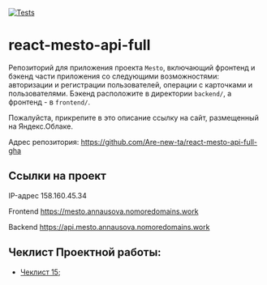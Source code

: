 [![Tests](https://github.com/yandex-praktikum/react-mesto-api-full-gha/actions/workflows/tests.yml/badge.svg)](https://github.com/yandex-praktikum/react-mesto-api-full-gha/actions/workflows/tests.yml)
# react-mesto-api-full
Репозиторий для приложения проекта `Mesto`, включающий фронтенд и бэкенд части приложения со следующими возможностями: авторизации и регистрации пользователей, операции с карточками и пользователями. Бэкенд расположите в директории `backend/`, а фронтенд - в `frontend/`. 
  
Пожалуйста, прикрепите в это описание ссылку на сайт, размещенный на Яндекс.Облаке.

Адрес репозитория: https://github.com/Are-new-ta/react-mesto-api-full-gha

## Ссылки на проект

IP-адрес 158.160.45.34

Frontend https://mesto.annausova.nomoredomains.work

Backend https://api.mesto.annausova.nomoredomains.work

## Чеклист Проектной работы:

- [Чеклист 15]( https://code.s3.yandex.net/web-developer/checklists-pdf/new-program/checklist_15.pdf);
